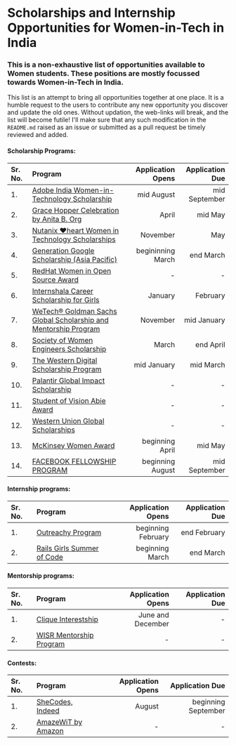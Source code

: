 # Scholarships and Internship Opportunities for Women-in-Tech in India

### This is a non-exhaustive list of opportunities available to Women students. These positions are mostly focussed towards Women-in-Tech in India.

This list is an attempt to bring all opportunities together at one place. It is a humble request to the users to contribute any new opportunity you discover and update the old ones. Without updation, the web-links will break, and the list will become futile! I'll make sure that any such modification in the `README.md` raised as an issue or submitted as a pull request be timely reviewed and added.

#### Scholarship Programs:


Sr. No.| Program      | Application Opens | Application Due     |
:-----| :---        |    ----:   |          ---: |
1.| [Adobe India Women-in-Technology Scholarship](https://research.adobe.com/adobe-india-women-in-technology-scholarship/)  | mid August | mid September |
2.| [Grace Hopper Celebration by Anita B. Org](https://ghc.anitab.org/attend/scholarships/) | April | mid May |
3.| [Nutanix ♥heart Women in Technology Scholarships](https://www.nutanix.com/scholarships)  | November | May |
4.| [Generation Google Scholarship (Asia Pacific)](https://buildyourfuture.withgoogle.com/scholarships/generation-google-scholarship-apac/) | begininning March | end March |
5.| [RedHat Women in Open Source Award](https://www.redhat.com/en/about/women-in-open-source) | - | - |
6.| [Internshala Career Scholarship for Girls](https://blog.internshala.com/2020/12/internshala-career-scholarship-for-girls-2021/) | January | February |
7.| [WeTech® Goldman Sachs Global Scholarship and Mentorship Program](https://www.iie.org/Programs/WeTech/STEM-Scholarships-for-Women/Goldman-Sachs-Scholarship) | November | mid January |
8.| [Society of Women Engineers Scholarship](https://scholarships.swe.org/applications/login.asp) | March | end April |
9.| [The Western Digital Scholarship Program](https://www.westerndigital.com/company/corporate-philanthropy/scholarship-programs) | mid January | mid March |
10.| [Palantir Global Impact Scholarship](https://www.palantir.com/students/scholarship/global-impact/) | - | - |
11.| [Student of Vision Abie Award](https://anitab.org/awards-grants/abie-awards/student-of-vision/) | - | - |
12.| [Western Union Global Scholarships](https://www.westernunionfoundation.org/programs/) | - | - |
13.| [McKinsey Women Award](https://jobs.mckinsey.com/events/EventDetails?folderId=48445&emailCampaignId=1925) | beginning April | mid May |
14.| [FACEBOOK FELLOWSHIP PROGRAM](https://research.fb.com/fellowship/) | beginning August | mid September |


#### Internship programs:


Sr. No.| Program      | Application Opens | Application Due     |
:-----| :---        |    ----:   |          ---: |
1.| [Outreachy Program](https://www.outreachy.org/)  | beginning February | end February |
2.| [Rails Girls Summer of Code](https://railsgirlssummerofcode.org/) |  beginning March | end March |


#### Mentorship programs:


Sr. No.| Program      | Application Opens | Application Due     |
:-----| :---        |    ----:   |          ---: |
1.| [Clique Interestship](https://www.linkedin.com/company/clique-interestship/) | June and December | - |
2.| [WISR Mentorship Program](https://www.linkedin.com/company/wisrindia/) | - | - |

#### Contests:


Sr. No.| Program      | Application Opens | Application Due     |
:-----| :---        |    ----:   |          ---: |
1.| [SheCodes, Indeed](https://www.shecodesindeed.com/)  | August | beginning September |
2.| [AmazeWiT by Amazon](https://www.amazewit.in/) | - | - |


<!-- Wintathon -->
<!-- Adobe shecodes -->
<!-- Intuit Tech Women -->